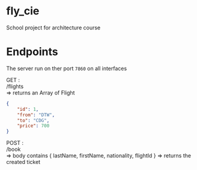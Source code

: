 # fly_cie
School project for architecture course

# Endpoints

The server run on ther port `7860` on all interfaces

GET :  
/flights   
=> returns an Array of Flight
```json
{
    "id": 1,
    "from": "DTW",
    "to": "CDG",
    "price": 700
}
```

POST :  
/book   
=> body contains { lastName, firstName, nationality, flightId }
=> returns the created ticket
